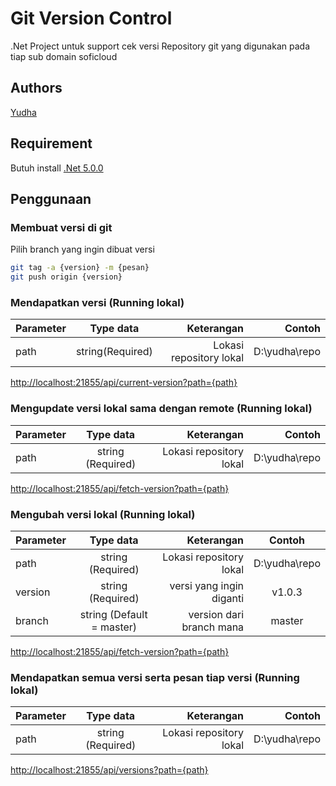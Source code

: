 # Git Version Control
.Net Project untuk support cek versi Repository git yang digunakan pada tiap sub domain soficloud
## Authors
[Yudha](https://github.com/yudha2204)

## Requirement
Butuh install 
[.Net 5.0.0](https://dotnet.microsoft.com/en-us/download/dotnet/5.0)

## Penggunaan

### Membuat versi di git
Pilih branch yang ingin dibuat versi

```bash
git tag -a {version} -m {pesan}
git push origin {version}
```

### Mendapatkan versi (Running lokal)
| Parameter   | Type data            | Keterangan  | Contoh |
| ---- |:------:| -----------------------:|------------:|
| path | string(Required) | Lokasi repository lokal |D:\yudha\repo|

[http://localhost:21855/api/current-version?path={path}]()

### Mengupdate versi lokal sama dengan remote (Running lokal)
| Parameter   | Type data            | Keterangan  | Contoh |
| ---- |:------:| -----------------------:|------------:|
| path | string (Required) | Lokasi repository lokal |D:\yudha\repo|

[http://localhost:21855/api/fetch-version?path={path}]()

### Mengubah versi lokal (Running lokal)
| Parameter   | Type data            | Keterangan  | Contoh |
| ---- |:------:| -----------------------:|:------------:|
| path | string (Required)  | Lokasi repository lokal |D:\yudha\repo|
| version | string (Required) | versi yang ingin diganti | v1.0.3 |
| branch | string (Default = master) | version dari branch mana |master|

[http://localhost:21855/api/fetch-version?path={path}]()

### Mendapatkan semua versi serta pesan tiap versi (Running lokal)
| Parameter   | Type data            | Keterangan  | Contoh |
| ---- |:------:| -----------------------:|------------:|
| path | string (Required) | Lokasi repository lokal |D:\yudha\repo|

[http://localhost:21855/api/versions?path={path}]()
